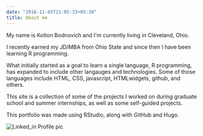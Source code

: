 ```yaml
---
date: "2016-11-05T21:05:33+05:30"
title: About me
---
```


My name is Kolton Bodnovich and I'm currently living in Cleveland, Ohio. 

I recently earned my JD/MBA from Ohio State and since then I have been learning R programming. 

What initially started as a goal to learn a single language, R programming, has expanded to include other langauges and technologies. Some of those languages include HTML, CSS, javascript, HTMLwidgets, github, and others. 

This site is a collection of some of the projects I worked on during graduate school and   summer internships, as well as some self-guided projects. 

This portfolio was made using RStudio, along with GitHub and Hugo. 

![Linked_in Profile pic ](/about/_index_files/Kolton_B.jpg)
